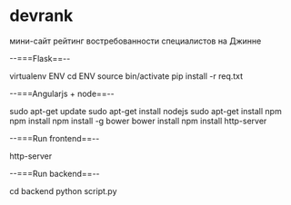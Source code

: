 devrank
=======

мини-сайт рейтинг востребованности специалистов на Джинне

--===Flask==--

virtualenv ENV
cd ENV
source bin/activate
pip install -r req.txt


--===Angularjs + node==--

sudo apt-get update
sudo apt-get install nodejs
sudo apt-get install npm
npm install
npm install -g bower
bower install
npm install http-server

--===Run frontend==--

http-server

--===Run backend==--

cd backend
python script.py
